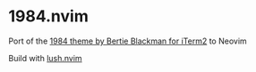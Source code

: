 # 1984.nvim

Port of the [1984 theme by Bertie Blackman for iTerm2](https://github.com/covertbert/iterm2-1984) to Neovim

Build with [lush.nvim](https://github.com/rktjmp/lush.nvim)
